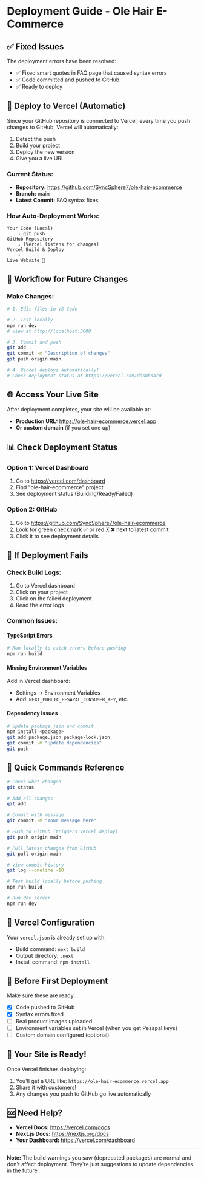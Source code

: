 # Deployment Guide - Ole Hair E-Commerce

## ✅ Fixed Issues

The deployment errors have been resolved:
- ✅ Fixed smart quotes in FAQ page that caused syntax errors
- ✅ Code committed and pushed to GitHub
- ✅ Ready to deploy

## 🚀 Deploy to Vercel (Automatic)

Since your GitHub repository is connected to Vercel, every time you push changes to GitHub, Vercel will automatically:
1. Detect the push
2. Build your project
3. Deploy the new version
4. Give you a live URL

### Current Status:
- **Repository:** https://github.com/SyncSphere7/ole-hair-ecommerce
- **Branch:** main
- **Latest Commit:** FAQ syntax fixes

### How Auto-Deployment Works:

```
Your Code (Local)
    ↓ git push
GitHub Repository
    ↓ (Vercel listens for changes)
Vercel Build & Deploy
    ↓
Live Website 🎉
```

## 🔄 Workflow for Future Changes

### Make Changes:
```bash
# 1. Edit files in VS Code

# 2. Test locally
npm run dev
# View at http://localhost:3000

# 3. Commit and push
git add .
git commit -m "Description of changes"
git push origin main

# 4. Vercel deploys automatically!
# Check deployment status at https://vercel.com/dashboard
```

## 🌐 Access Your Live Site

After deployment completes, your site will be available at:
- **Production URL:** https://ole-hair-ecommerce.vercel.app
- **Or custom domain** (if you set one up)

## 📊 Check Deployment Status

### Option 1: Vercel Dashboard
1. Go to https://vercel.com/dashboard
2. Find "ole-hair-ecommerce" project
3. See deployment status (Building/Ready/Failed)

### Option 2: GitHub
1. Go to https://github.com/SyncSphere7/ole-hair-ecommerce
2. Look for green checkmark ✅ or red X ❌ next to latest commit
3. Click it to see deployment details

## 🐛 If Deployment Fails

### Check Build Logs:
1. Go to Vercel dashboard
2. Click on your project
3. Click on the failed deployment
4. Read the error logs

### Common Issues:

#### TypeScript Errors
```bash
# Run locally to catch errors before pushing
npm run build
```

#### Missing Environment Variables
Add in Vercel dashboard:
- Settings → Environment Variables
- Add: `NEXT_PUBLIC_PESAPAL_CONSUMER_KEY`, etc.

#### Dependency Issues
```bash
# Update package.json and commit
npm install <package>
git add package.json package-lock.json
git commit -m "Update dependencies"
git push
```

## 🎯 Quick Commands Reference

```bash
# Check what changed
git status

# Add all changes
git add .

# Commit with message
git commit -m "Your message here"

# Push to GitHub (triggers Vercel deploy)
git push origin main

# Pull latest changes from GitHub
git pull origin main

# View commit history
git log --oneline -10

# Test build locally before pushing
npm run build

# Run dev server
npm run dev
```

## 🔧 Vercel Configuration

Your `vercel.json` is already set up with:
- Build command: `next build`
- Output directory: `.next`
- Install command: `npm install`

## 📝 Before First Deployment

Make sure these are ready:
- [x] Code pushed to GitHub
- [x] Syntax errors fixed
- [ ] Real product images uploaded
- [ ] Environment variables set in Vercel (when you get Pesapal keys)
- [ ] Custom domain configured (optional)

## 🎉 Your Site is Ready!

Once Vercel finishes deploying:
1. You'll get a URL like: `https://ole-hair-ecommerce.vercel.app`
2. Share it with customers!
3. Any changes you push to GitHub go live automatically

## 🆘 Need Help?

- **Vercel Docs:** https://vercel.com/docs
- **Next.js Docs:** https://nextjs.org/docs
- **Your Dashboard:** https://vercel.com/dashboard

---

**Note:** The build warnings you saw (deprecated packages) are normal and don't affect deployment. They're just suggestions to update dependencies in the future.
